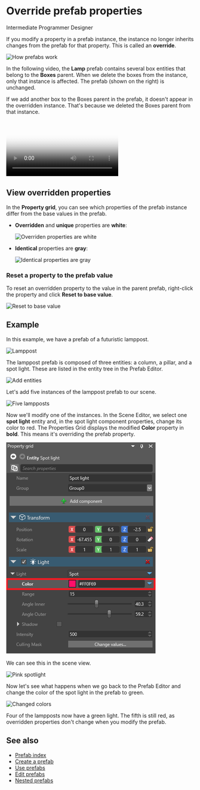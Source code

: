 # Override prefab properties
<span class="label label-doc-level">Intermediate</span>
<span class="label label-doc-audience">Programmer</span>
<span class="label label-doc-audience">Designer</span>

If you modify a property in a prefab instance, the instance no longer inherits changes from the prefab for that property. This is called an **override**. 

![How prefabs work](media/create-manage-prefabs-how-prefabs-work.png)

In the following video, the **Lamp** prefab contains several box entities that belong to the **Boxes** parent. When we delete the boxes from the instance, only that instance is affected. The prefab (shown on the right) is unchanged.

If we add another box to the Boxes parent in the prefab, it doesn't appear in the overridden instance. That's because we deleted the Boxes parent from that instance.

<p>
<video autoplay loop class="responsive-video" poster="media/delete-boxes-from-prefab-instance.jpg">
   <source src="media/delete-boxes-from-prefab-instance.mp4" type="video/mp4">
</video>
</p>

## View overridden properties

In the **Property grid**, you can see which properties of the prefab instance differ from the base values in the prefab.

* **Overridden** and **unique** properties are **white**:

    ![Overriden properties are white](media/use-prefabs-overriden-properties-appear-white.png) 

* **Identical** properties are **gray**:

    ![Identical properties are gray](media/use-prefabs-identical-properties-appear-gray.png)

### Reset a property to the prefab value

To reset an overridden property to the value in the parent prefab, right-click the property and click **Reset to base value**.

![Reset to base value](media/use-prefabs-reset-property-to-base-value.png)

## Example

In this example, we have a prefab of a futuristic lamppost.

![Lamppost](media/lamppost-prefab.png)

The lamppost prefab is composed of three entities: a column, a pillar, and a spot light. These are listed in the entity tree in the Prefab Editor.

![Add entities](media/lamppost-prefab-entities.png)

Let's add five instances of the lamppost prefab to our scene.

![Five lampposts](media/lamppost-prefab-instances.png)

Now we'll modify one of the instances. In the Scene Editor, we select one **spot light** entity and, in the spot light component properties, change its color to red. The Properties Grid displays the modified **Color** property in **bold**. This means it's overriding the prefab property.

![Overridden property](media/override-prefab-property.png)

We can see this in the scene view.

![Pink spotlight](media/pink-lamppost-prefab.png)

Now let's see what happens when we go back to the Prefab Editor and change the color of the spot light in the prefab to green.

![Changed colors](media/lamppost-prefab-instances-with-override.png)

Four of the lampposts now have a green light. The fifth is still red, as overridden properties don't change when you modify the prefab.

## See also

* [Prefab index](prefabs.md)
* [Create a prefab](create-a-prefab.md)
* [Use prefabs](use-prefabs.md)
* [Edit prefabs](edit-prefabs.md)
* [Nested prefabs](nested-prefabs.md)